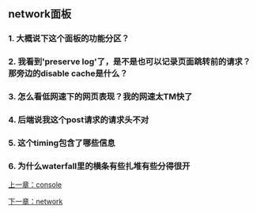 ## network面板
### 1. 大概说下这个面板的功能分区？

### 2. 我看到'preserve log'了，是不是也可以记录页面跳转前的请求？那旁边的disable cache是什么？

### 3. 怎么看低网速下的网页表现？我的网速太TM快了

### 4. 后端说我这个post请求的请求头不对

### 5. 这个timing包含了哪些信息

### 6. 为什么waterfall里的横条有些扎堆有些分得很开


[上一章：console](https://github.com/jiulanrensan/blog/blob/master/chrome_developer_dev-tool/console.md)

[下一章：network](https://github.com/jiulanrensan/blog/blob/master/chrome_developer_dev-tool/network.md)